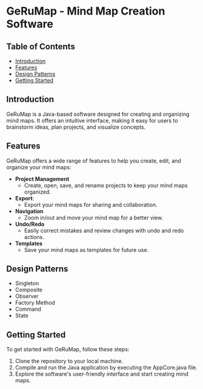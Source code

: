 # GeRuMap - Mind Map Creation Software

## Table of Contents

- [Introduction](#introduction)
- [Features](#features)
- [Design Patterns](#design-patterns)
- [Getting Started](#getting-started)

## Introduction

GeRuMap is a Java-based software designed for creating and organizing mind maps. It offers an intuitive interface, making it easy for users to brainstorm ideas, plan projects, and visualize concepts.

## Features

GeRuMap offers a wide range of features to help you create, edit, and organize your mind maps:

- **Project Management**
  - Create, open, save, and rename projects to keep your mind maps organized.
- **Export**:
  - Export your mind maps for sharing and collaboration.
- **Navigation**
  - Zoom in/out and move your mind map for a better view.
- **Undo/Redo**
  - Easily correct mistakes and review changes with undo and redo actions.
- **Templates**
  - Save your mind maps as templates for future use.

## Design Patterns
- Singleton
- Composite
- Observer
- Factory Method
- Command
- State

## Getting Started

To get started with GeRuMap, follow these steps:

1. Clone the repository to your local machine.
2. Compile and run the Java application by executing the AppCore.java file.
3. Explore the software's user-friendly interface and start creating mind maps.
